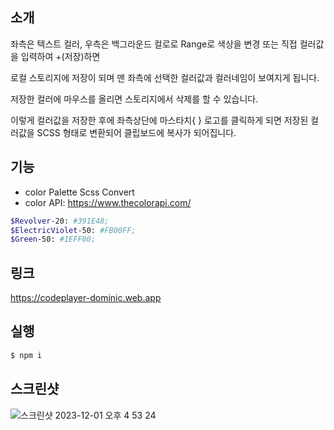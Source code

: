 ## 소개
좌측은 텍스트 컬러, 우측은 백그라운드 컬로로 Range로 색상을 변경 또는 직접 컬러값을 입력하여 +(저장)하면 

로컬 스토리지에 저장이 되며 맨 좌측에 선택한 컬러값과 컬러네임이 보여지게 됩니다. 

저장한 컬러에 마우스를 올리면 스토리지에서 삭제를 할 수 있습니다. 

이렇게 컬러값을 저장한 후에 좌측상단에 마스타치{ } 로고를 클릭하게 되면 저장된 컬러값을 SCSS 형태로 변환되어 클립보드에 복사가 되어집니다.
  

## 기능
- color Palette Scss Convert
- color API: https://www.thecolorapi.com/
  
```bash
$Revolver-20: #391E48;
$ElectricViolet-50: #FB00FF;
$Green-50: #1EFF00;
```

## 링크
https://codeplayer-dominic.web.app

## 실행
```bash
$ npm i 
```

## 스크린샷
![스크린샷 2023-12-01 오후 4 53 24](https://github.com/121Mbp/palette/assets/11451648/e7e8cf87-168d-486b-95e9-8e09367498e5)


